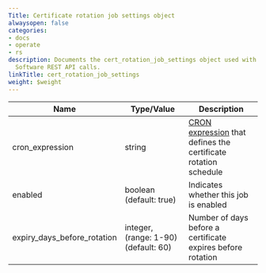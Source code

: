 ```yaml
---
Title: Certificate rotation job settings object
alwaysopen: false
categories:
- docs
- operate
- rs
description: Documents the cert_rotation_job_settings object used with Redis Enterprise
  Software REST API calls.
linkTitle: cert_rotation_job_settings
weight: $weight
---
```


| Name | Type/Value | Description |
|------|------------|-------------|
| cron_expression              | string | [CRON expression](https://en.wikipedia.org/wiki/Cron#CRON_expression) that defines the certificate rotation schedule |
| enabled | boolean (default: true) | Indicates whether this job is enabled |
| expiry_days_before_rotation  | integer, (range:&nbsp;1-90) (default:&nbsp;60) | Number of days before a certificate expires before rotation |
